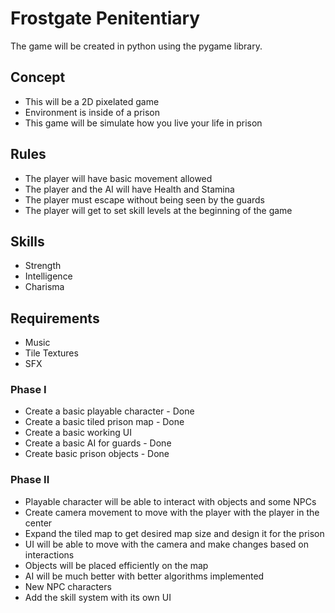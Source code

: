 # Frostgate Penitentiary
The game will be created in python using the pygame library.

## Concept
- This will be a 2D pixelated game
- Environment is inside of a prison
- This game will be simulate how you live your life in prison

## Rules
- The player will have basic movement allowed
- The player and the AI will have Health and Stamina
- The player must escape without being seen by the guards
- The player will get to set skill levels at the beginning of the game

## Skills
- Strength
- Intelligence
- Charisma

## Requirements
- Music
- Tile Textures
- SFX

### Phase I
- Create a basic playable character - Done 
- Create a basic tiled prison map - Done
- Create a basic working UI
- Create a basic AI for guards - Done
- Create basic prison objects - Done

### Phase II
- Playable character will be able to interact with objects and some NPCs
- Create camera movement to move with the player with the player in the center
- Expand the tiled map to get desired map size and design it for the prison
- UI will be able to move with the camera and make changes based on interactions
- Objects will be placed efficiently on the map
- AI will be much better with better algorithms implemented
- New NPC characters
- Add the skill system with its own UI
